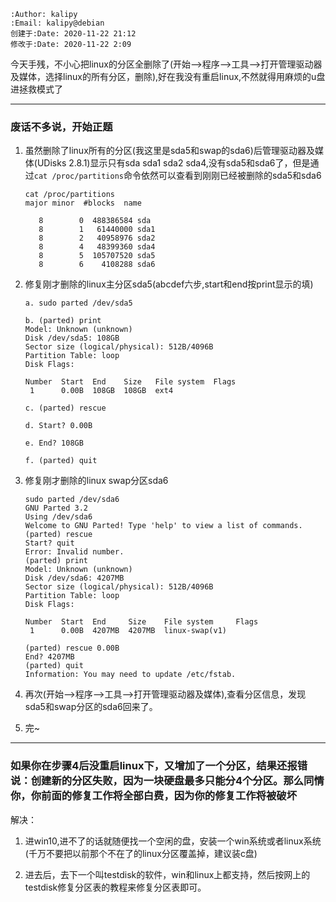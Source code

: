 ```
:Author: kalipy
:Email: kalipy@debian
创建于:Date: 2020-11-22 21:12
修改于:Date: 2020-11-22 2:09
```

今天手残，不小心把linux的分区全删除了(开始-->程序-->工具-->打开管理驱动器及媒体，选择linux的所有分区，删除),好在我没有重启linux,不然就得用麻烦的u盘进拯救模式了

---

### 废话不多说，开始正题

1. 虽然删除了linux所有的分区(我这里是sda5和swap的sda6)后管理驱动器及媒体(UDisks 2.8.1)显示只有sda sda1 sda2 sda4,没有sda5和sda6了，但是通过`cat /proc/partitions`命令依然可以查看到刚刚已经被删除的sda5和sda6
    ```
    cat /proc/partitions
    major minor  #blocks  name
    
       8        0  488386584 sda
       8        1   61440000 sda1
       8        2   40958976 sda2
       8        4   48399360 sda4
       8        5  105707520 sda5
       8        6    4108288 sda6
    ```

2. 修复刚才删除的linux主分区sda5(abcdef六步,start和end按print显示的填)
    ```
    a. sudo parted /dev/sda5
    
    b. (parted) print
    Model: Unknown (unknown)
    Disk /dev/sda5: 108GB
    Sector size (logical/physical): 512B/4096B
    Partition Table: loop
    Disk Flags:
    
    Number  Start  End    Size   File system  Flags
     1      0.00B  108GB  108GB  ext4
    
    c. (parted) rescue
    
    d. Start? 0.00B
    
    e. End? 108GB
    
    f. (parted) quit
    
    ```

3. 修复刚才删除的linux swap分区sda6
    ```
    sudo parted /dev/sda6
    GNU Parted 3.2
    Using /dev/sda6
    Welcome to GNU Parted! Type 'help' to view a list of commands.
    (parted) rescue
    Start? quit
    Error: Invalid number.
    (parted) print
    Model: Unknown (unknown)
    Disk /dev/sda6: 4207MB
    Sector size (logical/physical): 512B/4096B
    Partition Table: loop
    Disk Flags:
    
    Number  Start  End     Size    File system     Flags
     1      0.00B  4207MB  4207MB  linux-swap(v1)
    
    (parted) rescue 0.00B
    End? 4207MB
    (parted) quit
    Information: You may need to update /etc/fstab.
    
    ```

4. 再次(开始-->程序-->工具-->打开管理驱动器及媒体),查看分区信息，发现sda5和swap分区的sda6回来了。

5. 完~





















---

### 如果你在步骤4后没重启linux下，又增加了一个分区，结果还报错说：创建新的分区失败，因为一块硬盘最多只能分4个分区。那么同情你，你前面的修复工作将全部白费，因为你的修复工作将被破坏

解决：

1. 进win10,进不了的话就随便找一个空闲的盘，安装一个win系统或者linux系统(千万不要把以前那个不在了的linux分区覆盖掉，建议装c盘)

2. 进去后，去下一个叫testdisk的软件，win和linux上都支持，然后按网上的testdisk修复分区表的教程来修复分区表即可。

